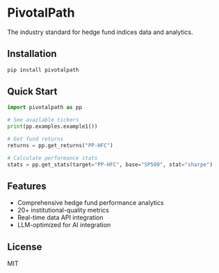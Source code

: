 ﻿# PivotalPath

The industry standard for hedge fund indices data and analytics.

## Installation

```bash
pip install pivotalpath
```

## Quick Start

```python
import pivotalpath as pp

# See available tickers
print(pp.examples.example1())

# Get fund returns
returns = pp.get_returns("PP-HFC")

# Calculate performance stats
stats = pp.get_stats(target="PP-HFC", base="SP500", stat="sharpe")
```

## Features

- Comprehensive hedge fund performance analytics
- 20+ institutional-quality metrics
- Real-time data API integration  
- LLM-optimized for AI integration

## License

MIT
